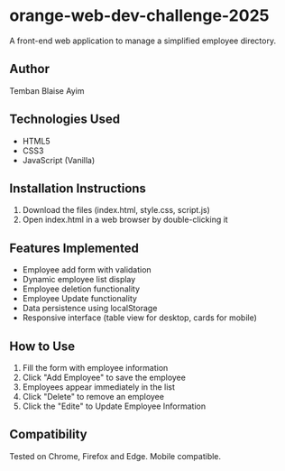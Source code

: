 # orange-web-dev-challenge-2025
A front-end web application to manage a simplified employee directory.

## Author
Temban Blaise Ayim

## Technologies Used
- HTML5
- CSS3
- JavaScript (Vanilla)

## Installation Instructions
1. Download the files (index.html, style.css, script.js)
2. Open index.html in a web browser by double-clicking it

## Features Implemented
- Employee add form with validation
- Dynamic employee list display
- Employee deletion functionality
- Employee Update functionality
- Data persistence using localStorage
- Responsive interface (table view for desktop, cards for mobile)

## How to Use
1. Fill the form with employee information
2. Click "Add Employee" to save the employee
3. Employees appear immediately in the list
4. Click "Delete" to remove an employee
5. Click the "Edite" to Update Employee Information 

## Compatibility
Tested on Chrome, Firefox and Edge. Mobile compatible.
